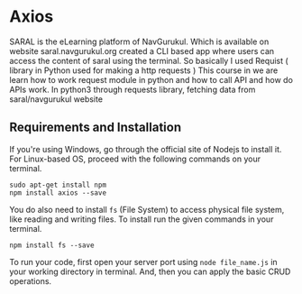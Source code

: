 # Axios

SARAL is the eLearning platform of NavGurukul. Which is available on website saral.navgurukul.org created a CLI based app where users can access the content of saral using the terminal. So basically I used Requist ( library in Python used for making a http requests ) This course in we are learn how to work request module in python and how to call API and how do APIs work. In python3 through requests library, fetching data from saral/navgurukul website

## Requirements and Installation

If you're using Windows, go through the official site of Nodejs to install it. For Linux-based OS, proceed with the following commands on your terminal.

```
sudo apt-get install npm
npm install axios --save
```
You do also need to install `fs` (File System) to access physical file system, like reading and writing files. To install run the given commands in your terminal.
```
npm install fs --save
```
To run your code, first open your server port using `node file_name.js` in your working directory in terminal. And, then you can apply the basic CRUD operations.
